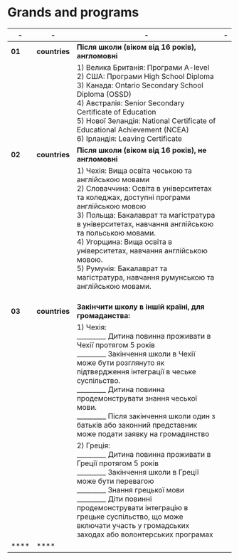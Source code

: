 #  Grands and programs


|- | -                  | -             | -             |
|--|-------------       |-------------  |-------------  |
|**01**| **countries**  |    **Після школи (віком від 16 років), англомовні**       |                |
|  |            |   1) Велика Британія: Програми A-level <br>                                                                                                             2) США:  Програми High School Diploma <br>                                                                                                            3) Канада: Ontario Secondary School Diploma (OSSD) <br>                                                                                               4) Австралія: Senior Secondary Certificate of Education <br>                                                                                          5) Нової Зеландія: National Certificate of Educational Achievement (NCEA) <br>                                                                        6) Ірландія: Leaving Certificate                                                                                                                                                           |                |
|**02**| **countries**  |    **Після школи (віком від 16 років), не англомовні**    |                |
|  |            |   1) Чехія: Вища освіта чеською та англійською мовами <br>                                                                                              2) Словаччина: Освіта в університетах та коледжах, доступні програми англійською мовою     <br>                                                       3) Польща: Бакалаврат та магістратура в університетах, навчання англійською та польською мовами. <br>                                                 4) Угорщина: Вища освіта в університетах, навчання англійською мовою.  <br>                                                                           5) Румунія: Бакалаврат та магістратура, навчання румунською та англійською мовами.  <br><br>                                                                |                |  
|**03**  | **countries**           |    **Закінчити школу в іншій країні, для громаданства:**               |                |  
|  |                  |  1) Чехія:<br>  _________ Дитина повинна проживати в Чехії протягом 5 років   <br>                                                                                    _________ Закінчення школи в Чехії може бути розглянуто як підтвердження інтеграції в чеське суспільство.<br>                                         _________  Дитина повинна продемонструвати знання чеської мови.  <br>                                                                                 _________  Після закінчення школи один з батьків або законний представник може подати заявку на громадянство                       |                |  
|  |                |   2) Греція:<br>  _________ Дитина повинна проживати в Греції протягом 5 років    <br>                                                                                  _________ Закінчення школи в Греції може бути перевагою  <br>                                                                                         _________ Знання грецької мови   <br>                                                                                                                 _________ Діти повинні продемонструвати інтеграцію в грецьке суспільство, що може включати участь у громадських заходах або волонтерських програмах                                                                                                                             |                |  
|****  | ****           |                |                |  

